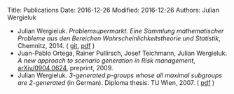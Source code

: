 Title: Publications
Date: 2016-12-26
Modified: 2016-12-26
Authors: Julian Wergieluk


* Julian Wergieluk. *Problemsupermarkt. Eine Sammlung mathematischer Probleme
  aus den Bereichen Wahrscheinlichkeitstheorie und Statistik*, Chemnitz, 2014.
  ( [git](https://github.com/jwergieluk/problem-pool/),
  [pdf](http://www.wergieluk.com/pdf/problem-supermarkt.pdf) )
* Juan-Pablo Ortega, Rainer Pullirsch, Josef Teichmann, Julian Wergieluk. *A new approach to scenario generation in Risk management*, 
[arXiv/0904.0624](http://arxiv.org/abs/0904.0624), preprint, 2009.
* Julian Wergieluk. *3-generated p-groups whose all maximal subgroups are 2-generated* (in German). Diploma thesis. TU Wien, 2007. 
( [pdf](http://www.ub.tuwien.ac.at/dipl/2007/AC05035462.pdf) )


<!-- vim: set syntax=markdown: set spelllang=en: set spell: -->
